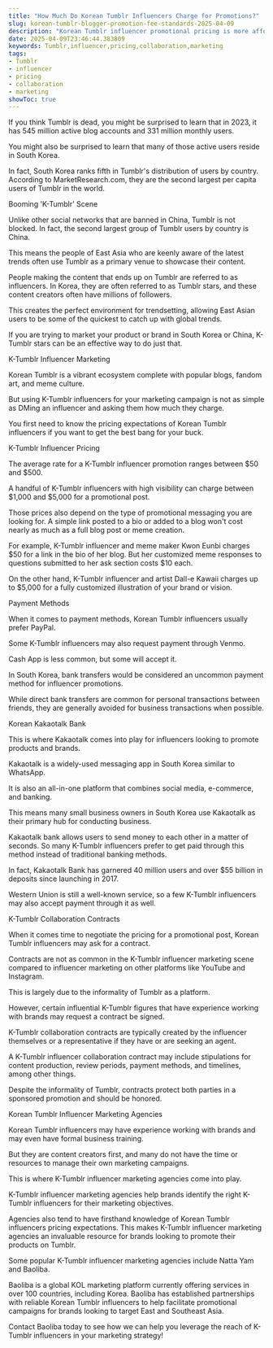 ```yaml
---
title: "How Much Do Korean Tumblr Influencers Charge for Promotions?"
slug: korean-tumblr-blogger-promotion-fee-standards-2025-04-09
description: "Korean Tumblr influencer promotional pricing is more affordable than you think. Here's how to budget for a K-Tumblr marketing campaign."
date: 2025-04-09T23:46:44.383809
keywords: Tumblr,influencer,pricing,collaboration,marketing
tags:
- Tumblr
- influencer
- pricing
- collaboration
- marketing
showToc: true
---
```


If you think Tumblr is dead, you might be surprised to learn that in 2023, it has 545 million active blog accounts and 331 million monthly users.

You might also be surprised to learn that many of those active users reside in South Korea.

In fact, South Korea ranks fifth in Tumblr's distribution of users by country. According to MarketResearch.com, they are the second largest per capita users of Tumblr in the world.

Booming 'K-Tumblr' Scene

Unlike other social networks that are banned in China, Tumblr is not blocked. In fact, the second largest group of Tumblr users by country is China.  

This means the people of East Asia who are keenly aware of the latest trends often use Tumblr as a primary venue to showcase their content. 

People making the content that ends up on Tumblr are referred to as influencers. In Korea, they are often referred to as Tumblr stars, and these content creators often have millions of followers.

This creates the perfect environment for trendsetting, allowing East Asian users to be some of the quickest to catch up with global trends. 

If you are trying to market your product or brand in South Korea or China, K-Tumblr stars can be an effective way to do just that.

K-Tumblr Influencer Marketing 

Korean Tumblr is a vibrant ecosystem complete with popular blogs, fandom art, and meme culture. 

But using K-Tumblr influencers for your marketing campaign is not as simple as DMing an influencer and asking them how much they charge. 

You first need to know the pricing expectations of Korean Tumblr influencers if you want to get the best bang for your buck.

K-Tumblr Influencer Pricing 

The average rate for a K-Tumblr influencer promotion ranges between $50 and $500. 

A handful of K-Tumblr influencers with high visibility can charge between $1,000 and $5,000 for a promotional post. 

Those prices also depend on the type of promotional messaging you are looking for. A simple link posted to a bio or added to a blog won't cost nearly as much as a full blog post or meme creation.

For example, K-Tumblr influencer and meme maker Kwon Eunbi charges $50 for a link in the bio of her blog. But her customized meme responses to questions submitted to her ask section costs $10 each.

On the other hand, K-Tumblr influencer and artist Dall-e Kawaii charges up to $5,000 for a fully customized illustration of your brand or vision.

Payment Methods

When it comes to payment methods, Korean Tumblr influencers usually prefer PayPal. 

Some K-Tumblr influencers may also request payment through Venmo. 

Cash App is less common, but some will accept it.

In South Korea, bank transfers would be considered an uncommon payment method for influencer promotions. 

While direct bank transfers are common for personal transactions between friends, they are generally avoided for business transactions when possible.

Korean Kakaotalk Bank 

This is where Kakaotalk comes into play for influencers looking to promote products and brands. 

Kakaotalk is a widely-used messaging app in South Korea similar to WhatsApp.

It is also an all-in-one platform that combines social media, e-commerce, and banking.  

This means many small business owners in South Korea use Kakaotalk as their primary hub for conducting business.

Kakaotalk bank allows users to send money to each other in a matter of seconds. So many K-Tumblr influencers prefer to get paid through this method instead of traditional banking methods.

In fact, Kakaotalk Bank has garnered 40 million users and over $55 billion in deposits since launching in 2017. 

Western Union is still a well-known service, so a few K-Tumblr influencers may also accept payment through it as well.

K-Tumblr Collaboration Contracts 

When it comes time to negotiate the pricing for a promotional post, Korean Tumblr influencers may ask for a contract.

Contracts are not as common in the K-Tumblr influencer marketing scene compared to influencer marketing on other platforms like YouTube and Instagram. 

This is largely due to the informality of Tumblr as a platform.

However, certain influential K-Tumblr figures that have experience working with brands may request a contract be signed.

K-Tumblr collaboration contracts are typically created by the influencer themselves or a representative if they have or are seeking an agent. 

A K-Tumblr influencer collaboration contract may include stipulations for content production, review periods, payment methods, and timelines, among other things.

Despite the informality of Tumblr, contracts protect both parties in a sponsored promotion and should be honored.

Korean Tumblr Influencer Marketing Agencies 

Korean Tumblr influencers may have experience working with brands and may even have formal business training. 

But they are content creators first, and many do not have the time or resources to manage their own marketing campaigns. 

This is where K-Tumblr influencer marketing agencies come into play. 

K-Tumblr influencer marketing agencies help brands identify the right K-Tumblr influencers for their marketing objectives.

Agencies also tend to have firsthand knowledge of Korean Tumblr influencers pricing expectations. This makes K-Tumblr influencer marketing agencies an invaluable resource for brands looking to promote their products on Tumblr.

Some popular K-Tumblr influencer marketing agencies include Natta Yam and Baoliba. 

Baoliba is a global KOL marketing platform currently offering services in over 100 countries, including Korea. Baoliba has established partnerships with reliable Korean Tumblr influencers to help facilitate promotional campaigns for brands looking to target East and Southeast Asia.

Contact Baoliba today to see how we can help you leverage the reach of K-Tumblr influencers in your marketing strategy!